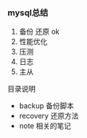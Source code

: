 ### mysql总结



1. 备份 还原 ok
1. 性能优化
1. 压测
1. 日志
1. 主从

目录说明


- backup 备份脚本
- recovery 还原方法
- note 相关的笔记 

